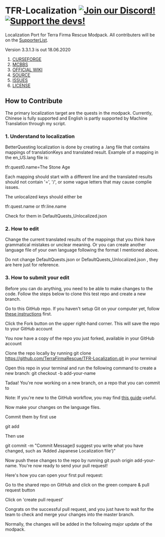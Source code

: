 # TFR-Localization  [![Join our Discord!](https://img.shields.io/discord/449966345665249290.svg?color=blue&label=Discord&logo=discord&style=flat-square)](https://discord.gg/97Mj6vK) [![Support the devs!](https://img.shields.io/badge/Patreon-Support-orange.svg?style=flat-square)](https://www.patreon.com/TeamMoeg)

Localization Port for Terra Firma Rescue Modpack. All contributers will be on the [SupporterList](https://github.com/TerraFirmaRescue/TerraFirma-Rescue-Modpack/blob/master/supporterlist.txt). 

Version 3.3.1.3 is out 18.06.2020

1. [CURSEFORGE](https://www.curseforge.com/minecraft/modpacks/terrafirma-rescue)
2. [MCBBS](https://www.mcbbs.net/thread-977365-1-1.html)
3. [OFFICIAL WIKI](http://www.terrafirmarescue.com:11004/)
4. [SOURCE](https://github.com/TerraFirmaRescue/TerraFirma-Rescue-Modpack)
5. [ISSUES](https://github.com/TerraFirmaRescue/TerraFirma-Rescue-Modpack/issues)
6. [LICENSE](https://github.com/TerraFirmaRescue/TerraFirma-Rescue-Modpack/blob/master/LICENSE)

## How to Contribute

The primary localization target are the quests in the modpack. Currently, Chinese is fully supported and English is partly supported by Machine Translation through my script. 

### 1. Understand to localization

BetterQuesting localization is done by creating a .lang file that contains mappings of translationKeys and translated result. Example of a mapping in the en_US.lang file is:

tfr.quest0.name=The Stone Age

Each mapping should start with a different line and the translated results should not contain '=', '/', or some vague letters that may cause complie issues.

The unlocalized keys should either be 

tfr.quest<non-negative integer>.name or tfr.line<non-negative integer>.name

Check for them in DefaultQuests_Unlocalized.json

### 2. How to edit

Change the current translated results of the mappings that you think have grammatical mistakes or unclear meaning. Or you can create another language file of your own language following the format I mentioned above.

Do not change DefaultQuests.json or DefaultQuests_Unlocalized.json , they are here just for reference. 

### 3. How to submit your edit

Before you can do anything, you need to be able to make changes to the code. Follow the steps below to clone this test repo and create a new branch.


Go to this GitHub repo. If you haven't setup Git on your computer yet, follow [these instructions](https://help.github.com/articles/set-up-git) first.

Click the Fork button on the upper right-hand corner. This will save the repo to your GitHub account


You now have a copy of the repo you just forked, available in your GitHub account

Clone the repo locally by running git clone https://github.com/TerraFirmaRescue/TFR-Localization.git in your terminal

Open this repo in your terminal and run the following command to create a new branch: git checkout -b add-your-name


Tadaa! You're now working on a new branch, on a repo that you can commit to

Note: If you're new to the GitHub workflow, you may find [this guide](https://guides.github.com/introduction/flow/index.html) useful.

Now make your changes on the language files. 

Commit them by first use

git add <filename>

Then use 

git commit -m "Commit Message(I suggest you write what you have changed, such as 'Added Japanese Localization file')"

Now push these changes to the repo by running git push origin add-your-name. You're now ready to send your pull request!


Here's how you can open your first pull request:

Go to the shared repo on GitHub and click on the green compare & pull request button

Click on 'create pull request'


Congrats on the successful pull request, and you just have to wait for the team to check and merge your changes into the master branch.

Normally, the changes will be added in the following major update of the modpack. 
